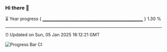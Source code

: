 ### Hi there 👋

⏳ Year progress { ▁▁▁▁▁▁▁▁▁▁▁▁▁▁▁▁▁▁▁▁▁▁▁▁▁▁▁▁▁▁ } 1.30 %

---

⏰ Updated on Sun, 05 Jan 2025 18:12:21 GMT

![Progress Bar CI](https://github.com/Shyam-Makwana/GitHub-Actions-Demo/workflows/Progress%20Bar%20CI/badge.svg)
